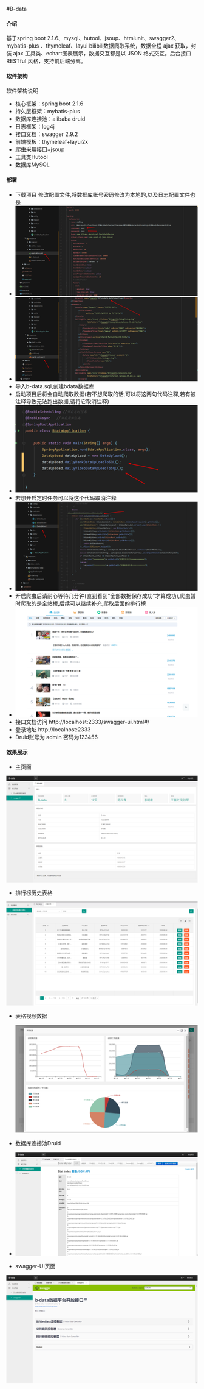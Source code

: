 

#B-data

#### 介绍

基于spring boot 2.1.6、mysql、hutool、jsoup、htmlunit、swagger2、mybatis-plus 、thymeleaf、layui bilibili数据爬取系统，数据全程 ajax 获取，封装 ajax 工具类、echart图表展示，数据交互都是以 JSON 格式交互。后台接口RESTful 风格，支持前后端分离。 

#### 软件架构

软件架构说明

* 核心框架：spring boot 2.1.6
* 持久层框架：mybatis-plus
* 数据库连接池：alibaba druid
* 日志框架：log4j
* 接口文档：swagger 2.9.2
* 前端模板：thymeleaf+layui2x
* 爬虫采用接口+jsoup
* 工具类Hutool
* 数据库MySQL

#### **部署**

- 下载项目 修改配置文件,将数据库账号密码修改为本地的,以及日志配置文件也是
- ![image-20200618193206837](README.assets/image-20200618193206837.png)
- ![image-20200618195000425](README.assets/image-20200618195000425.png)
- 导入b-data.sql,创建bdata数据库
- 启动项目后将会自动爬取数据(若不想爬取的话,可以将这两句代码注释,若有被注释导致无法跑出数据,请将它取消注释)
- ![image-20200618193403754](README.assets/image-20200618193403754.png)
- 若想开启定时任务可以将这个代码取消注释
- ![image-20200618193512655](README.assets/image-20200618193512655.png)
- 开启爬虫后请耐心等待几分钟(直到看到"全部数据保存成功"才算成功),爬虫暂时爬取的是全站榜,后续可以继续补充,爬取后面的排行榜
- ![image-20200618193922289](README.assets/image-20200618193922289.png)
- 接口文档访问 http://localhost:2333/swagger-ui.html#/
- 登录地址 http://localhost:2333
- Druid账号为 admin 密码为123456

#### 效果展示

- 主页面

![image-20200618195121873](README.assets/image-20200618195121873.png)

- 排行榜历史表格

![image-20200618195203748](README.assets/image-20200618195203748.png)

- 表格视频数据

  ![image-20200618195317996](README.assets/image-20200618195317996.png)

- 数据库连接池Druid

- ![image-20200618195413638](README.assets/image-20200618195413638.png)

- swagger-UI页面

![image-20200618195440408](README.assets/image-20200618195440408.png)

